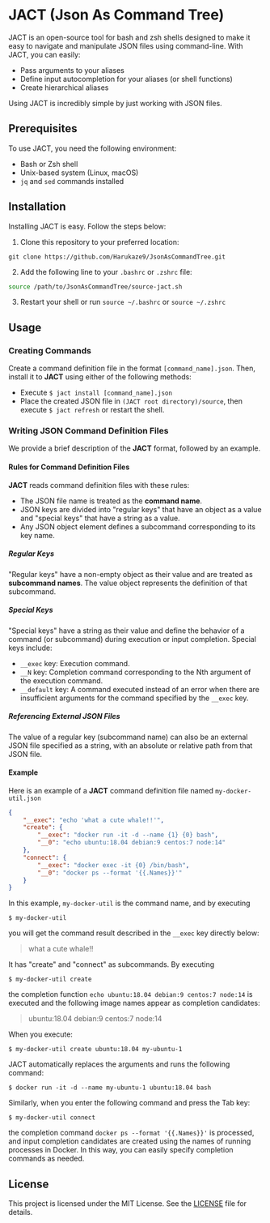 # JACT (Json As Command Tree)

JACT is an open-source tool for bash and zsh shells designed to make it easy to navigate and manipulate JSON files using command-line. With JACT, you can easily:

- Pass arguments to your aliases
- Define input autocompletion for your aliases (or shell functions)
- Create hierarchical aliases

Using JACT is incredibly simple by just working with JSON files.

## Prerequisites

To use JACT, you need the following environment:

- Bash or Zsh shell
- Unix-based system (Linux, macOS)
- `jq` and `sed` commands installed

## Installation

Installing JACT is easy. Follow the steps below:

1. Clone this repository to your preferred location:

```
git clone https://github.com/Harukaze9/JsonAsCommandTree.git
```

2. Add the following line to your `.bashrc` or `.zshrc` file:

```bash
source /path/to/JsonAsCommandTree/source-jact.sh
```

3. Restart your shell or run `source ~/.bashrc` or `source ~/.zshrc`

## Usage
### Creating Commands
Create a command definition file in the format `[command_name].json`. Then, install it to **JACT** using either of the following methods:

- Execute `$ jact install [command_name].json`
- Place the created JSON file in `(JACT root directory)/source`, then execute `$ jact refresh` or restart the shell.

### Writing JSON Command Definition Files
We provide a brief description of the **JACT** format, followed by an example.

#### Rules for Command Definition Files
**JACT** reads command definition files with these rules:

- The JSON file name is treated as the **command name**.
- JSON keys are divided into "regular keys" that have an object as a value and "special keys" that have a string as a value.
- Any JSON object element defines a subcommand corresponding to its key name.

##### Regular Keys
"Regular keys" have a non-empty object as their value and are treated as **subcommand names**. The value object represents the definition of that subcommand.

##### Special Keys
"Special keys" have a string as their value and define the behavior of a command (or subcommand) during execution or input completion. Special keys include:

- `__exec` key: Execution command.
- `__N` key: Completion command corresponding to the Nth argument of the execution command.
- `__default` key: A command executed instead of an error when there are insufficient arguments for the command specified by the `__exec` key.

##### Referencing External JSON Files
The value of a regular key (subcommand name) can also be an external JSON file specified as a string, with an absolute or relative path from that JSON file.

#### Example
Here is an example of a **JACT** command definition file named `my-docker-util.json`

```my-docker-util.json
{
    "__exec": "echo 'what a cute whale!!'",
    "create": {
        "__exec": "docker run -it -d --name {1} {0} bash",
        "__0": "echo ubuntu:18.04 debian:9 centos:7 node:14"
    },
    "connect": {
        "__exec": "docker exec -it {0} /bin/bash",
        "__0": "docker ps --format '{{.Names}}'"
    }
}
```

In this example,
`my-docker-util` is the command name, and by executing

```
$ my-docker-util
```

you will get the command result described in the `__exec` key directly below:
> what a cute whale!!

It has "create" and "connect" as subcommands. By executing

```
$ my-docker-util create
```

the completion function `echo ubuntu:18.04 debian:9 centos:7 node:14` is executed and the following image names appear as completion candidates:

> ubuntu:18.04 debian:9 centos:7 node:14

When you execute:

```
$ my-docker-util create ubuntu:18.04 my-ubuntu-1
```

JACT automatically replaces the arguments and runs the following command:

```
$ docker run -it -d --name my-ubuntu-1 ubuntu:18.04 bash
```

Similarly, when you enter the following command and press the Tab key:

```
$ my-docker-util connect
```

the completion command `docker ps --format '{{.Names}}'` is processed, and input completion candidates are created using the names of running processes in Docker. In this way, you can easily specify completion commands as needed.

## License

This project is licensed under the MIT License. See the [LICENSE](LICENSE) file for details.